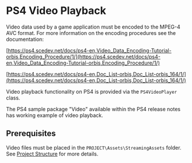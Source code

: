 PS4 Video Playback
====

Video data used by a game application must be encoded to the MPEG-4 AVC format. For more information on the encoding procedures see the documentation:

[https://ps4.scedev.net/docs/ps4-en,Video_Data_Encoding-Tutorial-orbis,Encoding_Procedure/1/](https://ps4.scedev.net/docs/ps4-en,Video_Data_Encoding-Tutorial-orbis,Encoding_Procedure/1/)

[https://ps4.scedev.net/docs/ps4-en,Doc_List-orbis,Doc_List-orbis_164/1/](https://ps4.scedev.net/docs/ps4-en,Doc_List-orbis,Doc_List-orbis_164/1/)


Video playback functionality on PS4 is provided via the ``PS4VideoPlayer`` class.

The PS4 sample package "Video" available within the PS4 release notes has working example of video playback.


## Prerequisites
Video files must be placed in the ``PROJECT\Assets\StreamingAssets`` folder. See [Project Structure](PS4ProjectStructure) for more details.

